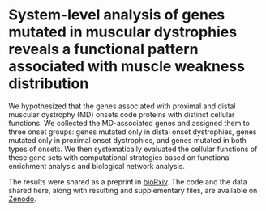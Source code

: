 # System-level analysis of genes mutated in muscular dystrophies reveals a functional pattern associated with muscle weakness distribution

We hypothesized that the genes associated with proximal and distal muscular dystrophy (MD) onsets code proteins with distinct cellular functions. We collected the MD-associated genes and assigned them to three onset groups: genes mutated only in distal onset dystrophies, genes mutated only in proximal onset dystrophies, and genes mutated in both types of onsets. We then systematically evaluated the cellular functions of these gene sets with computational strategies based on functional enrichment analysis and biological network analysis.

The results were shared as a preprint in [bioRxiv](https://doi.org/10.1101/2024.01.05.574331). The code and the data shared here, along with resulting and supplementary files, are available on [Zenodo](https://doi.org/10.5281/zenodo.10462174).
